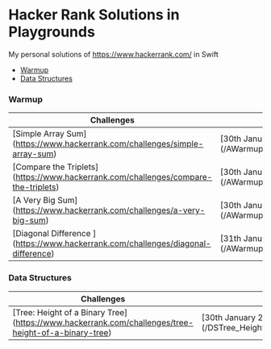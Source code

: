 # Hacker Rank Solutions in Playgrounds

My personal solutions of https://www.hackerrank.com/ in Swift

- [Warmup](#warmup)
- [Data Structures](#data-structures)

### Warmup

Challenges | Solution
--- | --- 
[Simple Array Sum] (https://www.hackerrank.com/challenges/simple-array-sum) | [30th January 2017 ] (/AWarmup_Simple_Array_Sum.playground)
[Compare the Triplets] (https://www.hackerrank.com/challenges/compare-the-triplets) | [30th January 2017 ] (/AWarmup_Compare_the_Triplets.playground)
[A Very Big Sum] (https://www.hackerrank.com/challenges/a-very-big-sum) | [30th January 2017 ] (/AWarmup_A_Very_Big_Sum.playground)
[Diagonal Difference ] (https://www.hackerrank.com/challenges/diagonal-difference) | [31th January 2017 ] (/AWarmup_Diagonal_Difference.playground)


### Data Structures

Challenges | Solution
--- | --- 
[Tree: Height of a Binary Tree] (https://www.hackerrank.com/challenges/tree-height-of-a-binary-tree) | [30th January 2017 ] (/DSTree_Height_of_a_Binary_Tree.playground)
